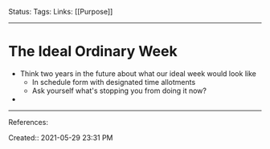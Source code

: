 Status:
Tags: 
Links: [[Purpose]]
___
# The Ideal Ordinary Week
- Think two years in the future about what our ideal week would look like
	- In schedule form with designated time allotments
	- Ask yourself what's stopping you from doing it now?
- 
___
References:

Created:: 2021-05-29 23:31 PM